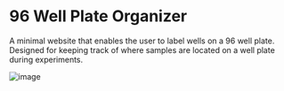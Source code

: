 # 96 Well Plate Organizer
A minimal website that enables the user to label wells on a 96 well plate. Designed for keeping track of where samples are located on a well plate during experiments.

![image](https://github.com/cbovest/well-plate-organizer/assets/74005749/370dedb3-4b60-4cc7-90ae-3c55ecaa125f)
